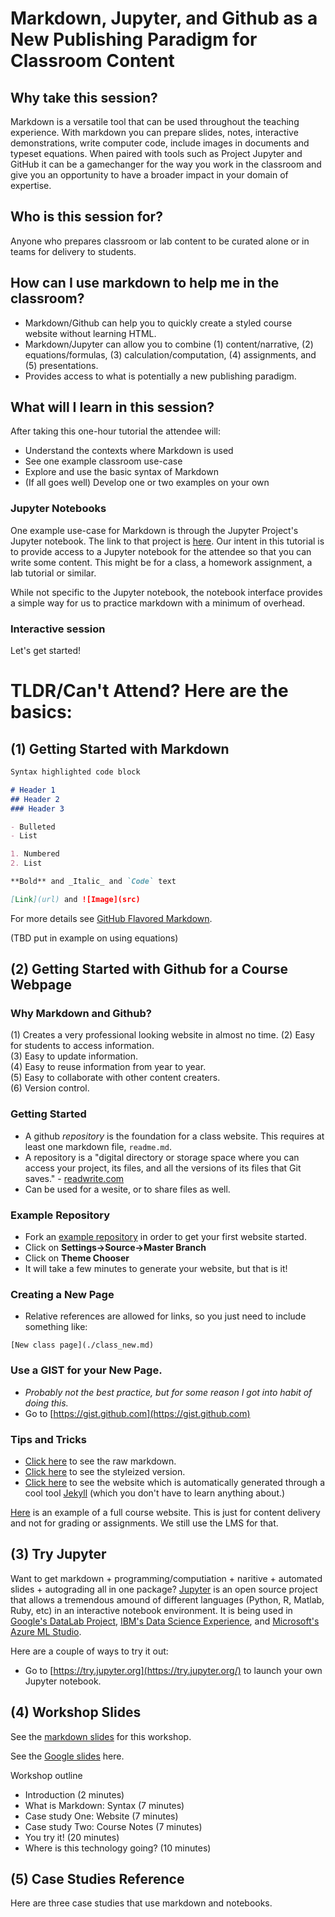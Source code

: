# Markdown, Jupyter, and Github as a New Publishing Paradigm for Classroom Content



## Why take this session?

Markdown is a versatile tool that can be used throughout the teaching experience.  With markdown you can prepare slides, notes, interactive demonstrations, write computer code, include images in documents and typeset equations.  When paired with tools such as Project Jupyter and GitHub it can be a gamechanger for the way you work in the classroom and give you an opportunity to have a broader impact in your domain of expertise.

## Who is this session for?

Anyone who prepares classroom or lab content to be curated alone or in teams for delivery to students.

## How can I use markdown to help me in the classroom?

* Markdown/Github can help you to quickly create a styled course website without learning HTML.
* Markdown/Jupyter can allow you to combine (1) content/narrative, (2) equations/formulas, (3) calculation/computation, (4) assignments, and (5) presentations. 
* Provides access to what is potentially a new publishing paradigm.

## What will I learn in this session?

After taking this one-hour tutorial the attendee will:

* Understand the contexts where Markdown is used
* See one example classroom use-case
* Explore and use the basic syntax of Markdown
* (If all goes well) Develop one or two examples on your own

### Jupyter Notebooks

One example use-case for Markdown is through the Jupyter Project's Jupyter notebook.  The link to that project is [here](http://jupyter.org/index.html).  Our intent in this tutorial is to provide access to a Jupyter notebook for the attendee so that you can write some content.  This might be for a class, a homework assignment, a lab tutorial or similar.  

While not specific to the Jupyter notebook, the notebook interface provides a simple way for us to practice markdown with a minimum of overhead.

### Interactive session

Let's get started!

# TLDR/Can't Attend?  Here are the basics:

## (1) Getting Started with Markdown
```markdown
Syntax highlighted code block

# Header 1
## Header 2
### Header 3

- Bulleted
- List

1. Numbered
2. List

**Bold** and _Italic_ and `Code` text

[Link](url) and ![Image](src)
```
For more details see [GitHub Flavored Markdown](https://guides.github.com/features/mastering-markdown/).

(TBD put in example on using equations)

## (2) Getting Started with Github for a Course Webpage

### Why Markdown and Github?

(1) Creates a very professional looking website in almost no time.
(2) Easy for students to access information. <br>
(3) Easy to update information. <br>
(4) Easy to reuse information from year to year. <br>
(5) Easy to collaborate with other content creaters. <br>
(6) Version control.

### Getting Started
- A github *repository* is the foundation for a class website. This requires at least one markdown file, `readme.md`.  
- A repository is a "digital directory or storage space where you can access your project, its files, and all the versions of its files that Git saves." - [readwrite.com](http://readwrite.com/2013/09/30/understanding-github-a-journey-for-beginners-part-1/)
- Can be used for a wesite, or to share files as well. 

### Example Repository  
- Fork an [example repository](https://github.com/RPI-Analytics/class-webpage-example) in order to get your first website started.  
- Click on **Settings->Source->Master Branch**
- Click on **Theme Chooser**
- It will take a few minutes to generate your website, but that is it!

### Creating a New Page
- Relative references are allowed for links, so you just need to include something like:

```
[New class page](./class_new.md)
```

### Use a GIST for your New Page. 
- *Probably not the best practice, but for some reason I got into habit of doing this.*
- Go to [https://gist.github.com](https://gist.github.com)


### Tips and Tricks
- [Click here](https://raw.githubusercontent.com/RPI-Analytics/markdown-RPi/master/README.md) to see the raw markdown. 
- [Click here](https://github.com/RPI-Analytics/markdown-RPi/blob/master/README.md) to see the styleized version.
- [Click here](https://rpi-analytics.github.io/markdown-RPi/) to see the website which is automatically generated through a cool tool [Jekyll](https://jekyllrb.com) (which you don't have to learn anything about.)   

[Here](https://jkuruzovich.github.io/tech-fundamentals-analytics/) is an example of a full course website.  This is just for content delivery and not for grading or assignments.  We still use the LMS for that. 


## (3) Try Jupyter 

Want to get markdown + programming/computiation +  naritive + automated slides + autograding all in one package? [Jupyter](http://jupyter.org) is an open source project that allows a tremendous amound of different languages (Python, R, Matlab, Ruby, etc) in an interactive notebook environment.  It is being used in [Google's DataLab Project](https://cloud.google.com/datalab/), [IBM's Data Science Experience](http://datascience.ibm.com), and [Microsoft's Azure ML Studio](https://blogs.technet.microsoft.com/machinelearning/2015/07/24/introducing-jupyter-notebooks-in-azure-ml-studio/).

Here are a couple of ways to try it out:
- Go to [https://try.jupyter.org](https://try.jupyter.org/) to launch your own Jupyter notebook.  

## (4) Workshop Slides

See the [markdown slides](http://nbviewer.jupyter.org/format/slides/github/RPI-Analytics/Markdown-RPI/blob/master/Slideshow_Example.ipynb#/) for this workshop.

See the [Google slides](https://docs.google.com/presentation/d/1qd5hv_Gg7curDYiWDBeMx-ElmK5aSWDEUAGcoKKQcik/edit?usp=sharing) here.  


Workshop outline
* Introduction (2 minutes)
* What is Markdown:  Syntax (7 minutes)
* Case study One:  Website (7 minutes)
* Case study Two:  Course Notes (7 minutes)
* You try it! (20 minutes)
* Where is this technology going?  (10 minutes)

## (5) Case Studies Reference

Here are three case studies that use markdown and notebooks.
